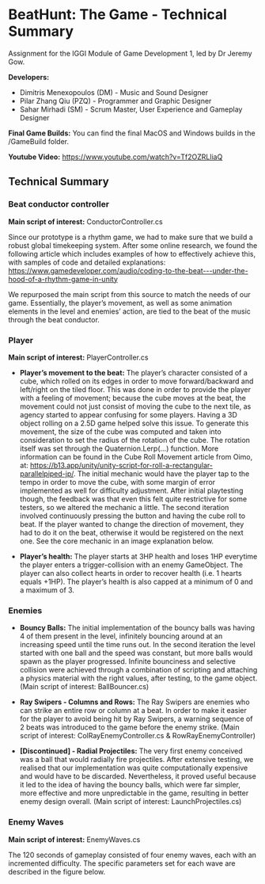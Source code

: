 # BeatHunt: The Game - Technical Summary
Assignment for the IGGI Module of Game Development 1, led by Dr Jeremy Gow. 

**Developers:** 
- Dimitris Menexopoulos (DM) - Music and Sound Designer
- Pilar Zhang Qiu (PZQ) - Programmer and Graphic Designer
- Sahar Mirhadi (SM) - Scrum Master, User Experience and Gameplay Designer 

**Final Game Builds:** You can find the final MacOS and Windows builds in the /GameBuild folder.

**Youtube Video:** https://www.youtube.com/watch?v=Tf2OZRLliaQ

## Technical Summary
### Beat conductor controller

**Main script of interest:** ConductorController.cs

Since our prototype is a rhythm game, we had to make sure that we build a robust global timekeeping system. After some online research, we found the following article which includes examples of how to effectively achieve this, with samples of code and detailed explanations:
https://www.gamedeveloper.com/audio/coding-to-the-beat---under-the-hood-of-a-rhythm-game-in-unity

We repurposed the main script from this source to match the needs of our game. Essentially, the player’s movement, as well as some animation elements in the level and enemies’ action, are tied to the beat of the music through the beat conductor. 


### Player

**Main script of interest:** PlayerController.cs

- **Player’s movement to the beat:** The player’s character consisted of a cube, which rolled on its edges in order to move forward/backward and left/right on the tiled floor. This was done in order to provide the player with a feeling of movement; because the cube moves at the beat, the movement could not just consist of moving the cube to the next tile, as agency started to appear confusing for some players. Having a 3D object rolling on a 2.5D game helped solve this issue. To generate this movement, the size of the cube was computed and taken into consideration to set the radius of the rotation of the cube. The rotation itself was set through the Quaternion.Lerp(...) function. More information can be found in the Cube Roll Movement article from Oimo, at: https://b13.app/unity/unity-script-for-roll-a-rectangular-parallelpiped-jp/. The initial mechanic would have the player tap to the tempo in order to move the cube, with some margin of error implemented as well for difficulty adjustment. After initial playtesting though, the feedback was that even this felt quite restrictive for some testers, so we altered the mechanic a little. The second iteration involved continuously pressing the button and having the cube roll to beat. If the player wanted to change the direction of movement, they had to do it on the beat, otherwise it would be registered on the next one. See the core mechanic in an image explanation below.


- **Player’s health:** The player starts at 3HP health and loses 1HP everytime the player enters a trigger-collision with an enemy GameObject. The player can also collect hearts in order to recover health (i.e. 1 hearts equals +1HP). The player’s health is also capped at a minimum of 0 and a maximum of 3.


### Enemies

- **Bouncy Balls:** The initial implementation of the bouncy balls was having 4 of them present in the level, infinitely bouncing around at an increasing speed until the time runs out. In the second iteration the level started with one ball and the speed was constant, but more balls would spawn as the player progressed. Infinite bounciness and selective collision were achieved through a combination of scripting and attaching a physics material with the right values, after testing, to the game object. (Main script of interest: BallBouncer.cs)


- **Ray Swipers - Columns and Rows:** The Ray Swipers are enemies who can strike an entire row or column at a beat. In order to make it easier for the player to avoid being hit by Ray Swipers, a warning sequence of 2 beats was introduced to the game before the enemy strike. (Main script of interest: ColRayEnemyController.cs & RowRayEnemyController)


- **[Discontinued] - Radial Projectiles:** The very first enemy conceived was a ball that would radially fire projectiles. After extensive testing, we realised that our implementation was quite computationally expensive and would have to be discarded. Nevertheless, it proved useful because it led to the idea of having the bouncy balls, which were far simpler, more effective and more unpredictable in the game, resulting in better enemy design overall. (Main script of interest: LaunchProjectiles.cs)


### Enemy Waves

**Main script of interest:** EnemyWaves.cs

The 120 seconds of gameplay consisted of four enemy waves, each with an incremented difficulty. The specific parameters set for each wave are described in the figure below.
